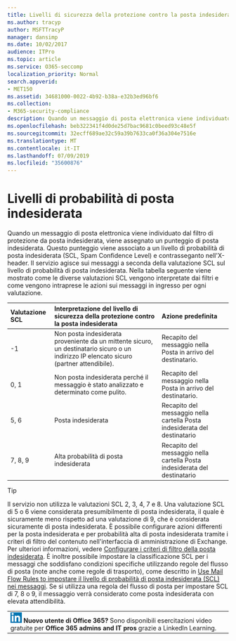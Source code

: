```yaml
---
title: Livelli di sicurezza della protezione contro la posta indesiderata
ms.author: tracyp
author: MSFTTracyP
manager: dansimp
ms.date: 10/02/2017
audience: ITPro
ms.topic: article
ms.service: O365-seccomp
localization_priority: Normal
search.appverid:
- MET150
ms.assetid: 34681000-0022-4b92-b38a-e32b3ed96bf6
ms.collection:
- M365-security-compliance
description: Quando un messaggio di posta elettronica viene individuato dal filtro di protezione da posta indesiderata, viene assegnato un punteggio di posta indesiderata. Questo punteggio viene associato a un livello di probabilità di posta indesiderata (SCL, Spam Confidence Level) e contrasseganto nell'X-header. Il servizio agisce sui messaggi a seconda della valutazione SCL sul livello di probabilità di posta indesiderata. Nella tabella seguente viene mostrato come le diverse valutazioni SCL vengono interpretate dai filtri e come vengono intraprese le azioni sui messaggi in ingresso per ogni valutazione.
ms.openlocfilehash: beb322341f4d0de25d7bac9681c0beed93c48e5f
ms.sourcegitcommit: 32ecff689ae32c59a39b7633ca0f36a304e7516e
ms.translationtype: MT
ms.contentlocale: it-IT
ms.lasthandoff: 07/09/2019
ms.locfileid: "35600876"
---
```

# <a name="spam-confidence-levels"></a>Livelli di probabilità di posta indesiderata

Quando un messaggio di posta elettronica viene individuato dal filtro di protezione da posta indesiderata, viene assegnato un punteggio di posta indesiderata. Questo punteggio viene associato a un livello di probabilità di posta indesiderata (SCL, Spam Confidence Level) e contrasseganto nell'X-header. Il servizio agisce sui messaggi a seconda della valutazione SCL sul livello di probabilità di posta indesiderata. Nella tabella seguente viene mostrato come le diverse valutazioni SCL vengono interpretate dai filtri e come vengono intraprese le azioni sui messaggi in ingresso per ogni valutazione.
  
|**Valutazione SCL**|**Interpretazione del livello di sicurezza della protezione contro la posta indesiderata**|**Azione predefinita**|
|:-----|:-----|:-----|
|-1|Non posta indesiderata proveniente da un mittente sicuro, un destinatario sicuro o un indirizzo IP elencato sicuro (partner attendibile).|Recapito del messaggio nella Posta in arrivo del destinatario.|
|0, 1|Non posta indesiderata perché il messaggio è stato analizzato e determinato come pulito.|Recapito del messaggio nella Posta in arrivo del destinatario.|
|5, 6|Posta indesiderata|Recapito del messaggio nella cartella Posta indesiderata del destinatario|
|7, 8, 9|Alta probabilità di posta indesiderata|Recapito del messaggio nella cartella Posta indesiderata del destinatario|
   
> [!TIP]
> Il servizio non utilizza le valutazioni SCL 2, 3, 4, 7 e 8. Una valutazione SCL di 5 o 6 viene considerata presumibilmente di posta indesiderata, il quale è sicuramente meno rispetto ad una valutazione di 9, che è considerata sicuramente di posta indesiderata. È possibile configurare azioni differenti per la posta indesiderata e per probabilità alta di posta indesiderata tramite i criteri di filtro del contenuto nell'interfaccia di amministrazione di Exchange. Per ulteriori informazioni, vedere [Configurare i criteri di filtro della posta indesiderata](configure-your-spam-filter-policies.md). È inoltre possibile impostare la classificazione SCL per i messaggi che soddisfano condizioni specifiche utilizzando regole del flusso di posta (note anche come regole di trasporto), come descritto in [Use Mail Flow Rules to impostare il livello di probabilità di posta indesiderata (SCL) nei messaggi](use-mail-flow-rules-to-set-the-spam-confidence-level-scl-in-messages.md). Se si utilizza una regola del flusso di posta per impostare SCL di 7, 8 o 9, il messaggio verrà considerato come posta indesiderata con elevata attendibilità. 
  
||
|:-----|
|![Piccola icona per LinkedIn Learning](media/eac8a413-9498-4220-8544-1e37d1aaea13.png) **Nuovo utente di Office 365?**         Sono disponibili esercitazioni video gratuite per **Office 365 admins and IT pros** grazie a LinkedIn Learning.|
   

